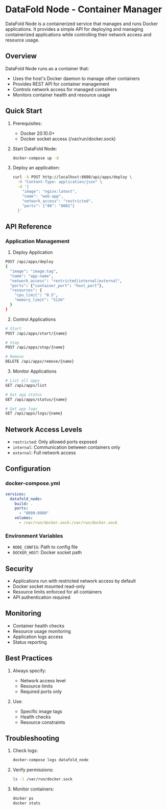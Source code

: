 # DataFold Node - Container Manager

DataFold Node is a containerized service that manages and runs Docker applications. It provides a simple API for deploying and managing containerized applications while controlling their network access and resource usage.

## Overview

DataFold Node runs as a container that:
- Uses the host's Docker daemon to manage other containers
- Provides REST API for container management
- Controls network access for managed containers
- Monitors container health and resource usage

## Quick Start

1. Prerequisites:
   - Docker 20.10.0+
   - Docker socket access (/var/run/docker.sock)

2. Start DataFold Node:
   ```bash
   docker-compose up -d
   ```

3. Deploy an application:
   ```bash
   curl -X POST http://localhost:8080/api/apps/deploy \
     -H "Content-Type: application/json" \
     -d '{
       "image": "nginx:latest",
       "name": "web-app",
       "network_access": "restricted",
       "ports": {"80": "8081"}
     }'
   ```

## API Reference

### Application Management

1. Deploy Application
```bash
POST /api/apps/deploy
{
  "image": "image:tag",
  "name": "app-name",
  "network_access": "restricted|internal|external",
  "ports": {"container_port": "host_port"},
  "resources": {
    "cpu_limit": "0.5",
    "memory_limit": "512m"
  }
}
```

2. Control Applications
```bash
# Start
POST /api/apps/start/{name}

# Stop
POST /api/apps/stop/{name}

# Remove
DELETE /api/apps/remove/{name}
```

3. Monitor Applications
```bash
# List all apps
GET /api/apps/list

# Get app status
GET /api/apps/status/{name}

# Get app logs
GET /api/apps/logs/{name}
```

## Network Access Levels

- `restricted`: Only allowed ports exposed
- `internal`: Communication between containers only
- `external`: Full network access

## Configuration

### docker-compose.yml
```yaml
services:
  datafold_node:
    build: .
    ports:
      - "8080:8080"
    volumes:
      - /var/run/docker.sock:/var/run/docker.sock
```

### Environment Variables
- `NODE_CONFIG`: Path to config file
- `DOCKER_HOST`: Docker socket path

## Security

- Applications run with restricted network access by default
- Docker socket mounted read-only
- Resource limits enforced for all containers
- API authentication required

## Monitoring

- Container health checks
- Resource usage monitoring
- Application logs access
- Status reporting

## Best Practices

1. Always specify:
   - Network access level
   - Resource limits
   - Required ports only

2. Use:
   - Specific image tags
   - Health checks
   - Resource constraints

## Troubleshooting

1. Check logs:
   ```bash
   docker-compose logs datafold_node
   ```

2. Verify permissions:
   ```bash
   ls -l /var/run/docker.sock
   ```

3. Monitor containers:
   ```bash
   docker ps
   docker stats
   ```
